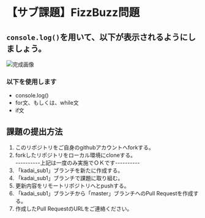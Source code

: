 # 【サブ課題】FizzBuzz問題
## `console.log()`を用いて、以下が表示されるようにしましょう。
![完成画像](https://github.com/manaberuit/javascript_practice1/blob/image/javascript_practice1_sub1.PNG)  

### 以下を使用します
- console.log()
- for文、もしくは、while文
- if文

## 課題の提出方法
1. このリポジトリをご自身のgithubアカウントへforkする。
2. forkしたリポジトリをローカル環境にcloneする。   
----------上記は一度のみ実施でＯＫです----------  
3. 「kadai_sub1」ブランチを新たに作成する。
3. 「kadai_sub1」ブランチで課題に取り組む。
4. 更新内容をリモートリポジトリへとpushする。
5. 「kadai_sub1」ブランチから「master」ブランチへのPull Requestを作成する。
6. 作成したPull RequestのURLをご連絡ください。

